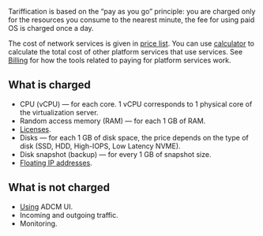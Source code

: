 Tariffication is based on the “pay as you go” principle: you are charged only for the resources you consume to the nearest minute, the fee for using paid OS is charged once a day.

The cost of network services is given in [price list](https://mcs.mail.ru/pricelist). You can use [calculator](https://mcs.mail.ru/pricing) to calculate the total cost of other platform services that use services. See [Billing](/en/additionals/billing) for how the tools related to paying for platform services work.

## What is charged

- CPU (vCPU) — for each core. 1 vCPU corresponds to 1 physical core of the virtualization server.
- Random access memory (RAM) — for each 1 GB of RAM.
- [Licenses](../concepts/licensing/).
- Disks — for each 1 GB of disk space, the price depends on the type of disk (SSD, HDD, High-IOPS, Low Latency NVME).
- Disk snapshot (backup) — for every 1 GB of snapshot size.
- [Floating IP addresses](/en/networks/vnet/tariffs).

## What is not charged

- [Using](../connect/) ADCM UI.
- Incoming and outgoing traffic.
- Monitoring.
